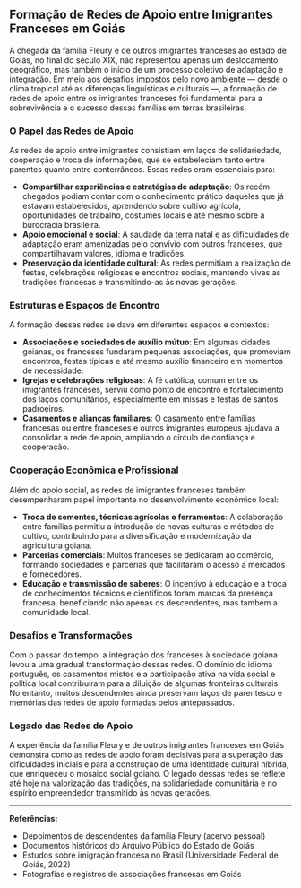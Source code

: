 ## Formação de Redes de Apoio entre Imigrantes Franceses em Goiás

A chegada da família Fleury e de outros imigrantes franceses ao estado de Goiás, no final do século XIX, não representou apenas um deslocamento geográfico, mas também o início de um processo coletivo de adaptação e integração. Em meio aos desafios impostos pelo novo ambiente — desde o clima tropical até as diferenças linguísticas e culturais —, a formação de redes de apoio entre os imigrantes franceses foi fundamental para a sobrevivência e o sucesso dessas famílias em terras brasileiras.

### O Papel das Redes de Apoio

As redes de apoio entre imigrantes consistiam em laços de solidariedade, cooperação e troca de informações, que se estabeleciam tanto entre parentes quanto entre conterrâneos. Essas redes eram essenciais para:

- **Compartilhar experiências e estratégias de adaptação**: Os recém-chegados podiam contar com o conhecimento prático daqueles que já estavam estabelecidos, aprendendo sobre cultivo agrícola, oportunidades de trabalho, costumes locais e até mesmo sobre a burocracia brasileira.
- **Apoio emocional e social**: A saudade da terra natal e as dificuldades de adaptação eram amenizadas pelo convívio com outros franceses, que compartilhavam valores, idioma e tradições.
- **Preservação da identidade cultural**: As redes permitiam a realização de festas, celebrações religiosas e encontros sociais, mantendo vivas as tradições francesas e transmitindo-as às novas gerações.

### Estruturas e Espaços de Encontro

A formação dessas redes se dava em diferentes espaços e contextos:

- **Associações e sociedades de auxílio mútuo**: Em algumas cidades goianas, os franceses fundaram pequenas associações, que promoviam encontros, festas típicas e até mesmo auxílio financeiro em momentos de necessidade.
- **Igrejas e celebrações religiosas**: A fé católica, comum entre os imigrantes franceses, serviu como ponto de encontro e fortalecimento dos laços comunitários, especialmente em missas e festas de santos padroeiros.
- **Casamentos e alianças familiares**: O casamento entre famílias francesas ou entre franceses e outros imigrantes europeus ajudava a consolidar a rede de apoio, ampliando o círculo de confiança e cooperação.

### Cooperação Econômica e Profissional

Além do apoio social, as redes de imigrantes franceses também desempenharam papel importante no desenvolvimento econômico local:

- **Troca de sementes, técnicas agrícolas e ferramentas**: A colaboração entre famílias permitiu a introdução de novas culturas e métodos de cultivo, contribuindo para a diversificação e modernização da agricultura goiana.
- **Parcerias comerciais**: Muitos franceses se dedicaram ao comércio, formando sociedades e parcerias que facilitaram o acesso a mercados e fornecedores.
- **Educação e transmissão de saberes**: O incentivo à educação e a troca de conhecimentos técnicos e científicos foram marcas da presença francesa, beneficiando não apenas os descendentes, mas também a comunidade local.

### Desafios e Transformações

Com o passar do tempo, a integração dos franceses à sociedade goiana levou a uma gradual transformação dessas redes. O domínio do idioma português, os casamentos mistos e a participação ativa na vida social e política local contribuíram para a diluição de algumas fronteiras culturais. No entanto, muitos descendentes ainda preservam laços de parentesco e memórias das redes de apoio formadas pelos antepassados.

### Legado das Redes de Apoio

A experiência da família Fleury e de outros imigrantes franceses em Goiás demonstra como as redes de apoio foram decisivas para a superação das dificuldades iniciais e para a construção de uma identidade cultural híbrida, que enriqueceu o mosaico social goiano. O legado dessas redes se reflete até hoje na valorização das tradições, na solidariedade comunitária e no espírito empreendedor transmitido às novas gerações.

---

**Referências:**

- Depoimentos de descendentes da família Fleury (acervo pessoal)
- Documentos históricos do Arquivo Público do Estado de Goiás
- Estudos sobre imigração francesa no Brasil (Universidade Federal de Goiás, 2022)
- Fotografias e registros de associações francesas em Goiás
